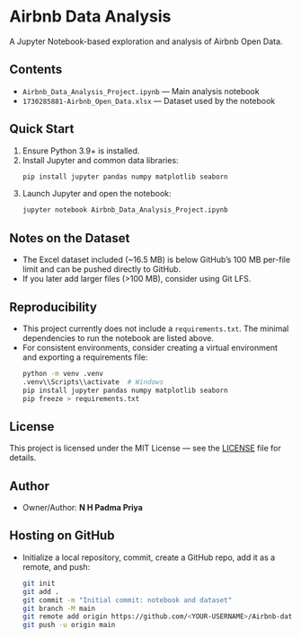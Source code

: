 # Airbnb Data Analysis

A Jupyter Notebook-based exploration and analysis of Airbnb Open Data.

## Contents
- `Airbnb_Data_Analysis_Project.ipynb` — Main analysis notebook
- `1730285881-Airbnb_Open_Data.xlsx` — Dataset used by the notebook

## Quick Start
1) Ensure Python 3.9+ is installed.
2) Install Jupyter and common data libraries:
   ```bash
   pip install jupyter pandas numpy matplotlib seaborn
   ```
3) Launch Jupyter and open the notebook:
   ```bash
   jupyter notebook Airbnb_Data_Analysis_Project.ipynb
   ```

## Notes on the Dataset
- The Excel dataset included (~16.5 MB) is below GitHub’s 100 MB per-file limit and can be pushed directly to GitHub.
- If you later add larger files (>100 MB), consider using Git LFS.

## Reproducibility
- This project currently does not include a `requirements.txt`. The minimal dependencies to run the notebook are listed above.
- For consistent environments, consider creating a virtual environment and exporting a requirements file:
  ```bash
  python -m venv .venv
  .venv\\Scripts\\activate  # Windows
  pip install jupyter pandas numpy matplotlib seaborn
  pip freeze > requirements.txt
  ```

## License
This project is licensed under the MIT License — see the [LICENSE](./LICENSE) file for details.

## Author
- Owner/Author: **N H Padma Priya**

## Hosting on GitHub
- Initialize a local repository, commit, create a GitHub repo, add it as a remote, and push:
  ```bash
  git init
  git add .
  git commit -m "Initial commit: notebook and dataset"
  git branch -M main
  git remote add origin https://github.com/<YOUR-USERNAME>/Airbnb-data-analysis.git
  git push -u origin main
  ```
